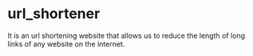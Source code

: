# url_shortener
It is an url shortening website that allows us to reduce the length of long links of any website on the internet.
